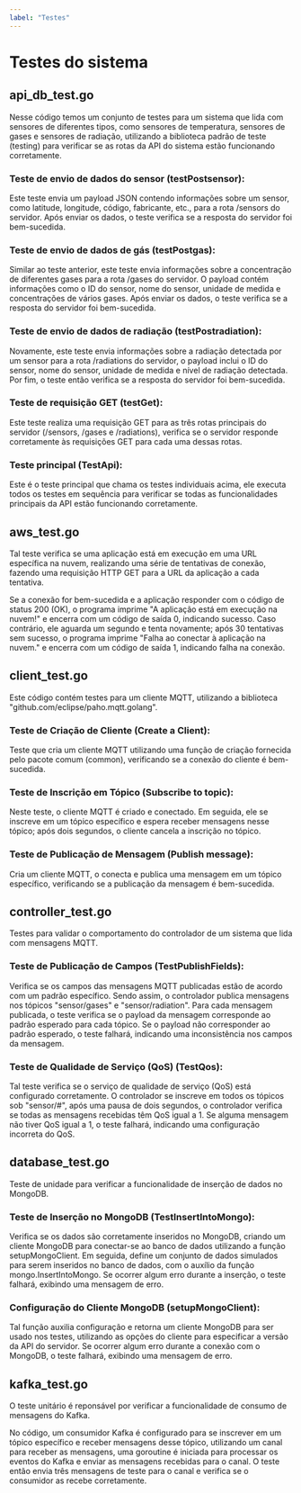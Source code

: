 ```yaml
---
label: "Testes"
---
```


# Testes do sistema 

## api_db_test.go
Nesse código temos um conjunto de testes para um sistema que lida com sensores de diferentes tipos, como sensores de temperatura, sensores de gases e sensores de radiação, utilizando a biblioteca padrão de teste (testing) para verificar se as rotas da API do sistema estão funcionando corretamente.

### Teste de envio de dados do sensor (testPostsensor):
Este teste envia um payload JSON contendo informações sobre um sensor, como latitude, longitude, código, fabricante, etc., para a rota /sensors do servidor. Após enviar os dados, o teste verifica se a resposta do servidor foi bem-sucedida.

### Teste de envio de dados de gás (testPostgas):
Similar ao teste anterior, este teste envia informações sobre a concentração de diferentes gases para a rota /gases do servidor. O payload contém informações como o ID do sensor, nome do sensor, unidade de medida e concentrações de vários gases. Após enviar os dados, o teste verifica se a resposta do servidor foi bem-sucedida.

### Teste de envio de dados de radiação (testPostradiation):
Novamente, este teste envia informações sobre a radiação detectada por um sensor para a rota /radiations do servidor, o payload inclui o ID do sensor, nome do sensor, unidade de medida e nível de radiação detectada. Por fim, o teste então verifica se a resposta do servidor foi bem-sucedida.

### Teste de requisição GET (testGet):
Este teste realiza uma requisição GET para as três rotas principais do servidor (/sensors, /gases e /radiations), verifica se o servidor responde corretamente às requisições GET para cada uma dessas rotas.

### Teste principal (TestApi):
Este é o teste principal que chama os testes individuais acima, ele executa todos os testes em sequência para verificar se todas as funcionalidades principais da API estão funcionando corretamente.

## aws_test.go
Tal teste verifica se uma aplicação está em execução em uma URL específica na nuvem, realizando uma série de tentativas de conexão, fazendo uma requisição HTTP GET para a URL da aplicação a cada tentativa. 

Se a conexão for bem-sucedida e a aplicação responder com o código de status 200 (OK), o programa imprime "A aplicação está em execução na nuvem!" e encerra com um código de saída 0, indicando sucesso. Caso contrário, ele aguarda um segundo e tenta novamente; após 30 tentativas sem sucesso, o programa imprime "Falha ao conectar à aplicação na nuvem." e encerra com um código de saída 1, indicando falha na conexão.

## client_test.go
Este código contém testes para um cliente MQTT, utilizando a biblioteca "github.com/eclipse/paho.mqtt.golang". 

### Teste de Criação de Cliente (Create a Client):
Teste que cria um cliente MQTT utilizando uma função de criação fornecida pelo pacote comum (common), verificando se a conexão do cliente é bem-sucedida.

### Teste de Inscrição em Tópico (Subscribe to topic):
Neste teste, o cliente MQTT é criado e conectado. Em seguida, ele se inscreve em um tópico específico e espera receber mensagens nesse tópico; após dois segundos, o cliente cancela a inscrição no tópico.

### Teste de Publicação de Mensagem (Publish message):
Cria um cliente MQTT, o conecta e publica uma mensagem em um tópico específico, verificando se a publicação da mensagem é bem-sucedida.

## controller_test.go
Testes para validar o comportamento do controlador de um sistema que lida com mensagens MQTT. 

### Teste de Publicação de Campos (TestPublishFields):
Verifica se os campos das mensagens MQTT publicadas estão de acordo com um padrão específico. Sendo assim, o controlador publica mensagens nos tópicos "sensor/gases" e "sensor/radiation". Para cada mensagem publicada, o teste verifica se o payload da mensagem corresponde ao padrão esperado para cada tópico. Se o payload não corresponder ao padrão esperado, o teste falhará, indicando uma inconsistência nos campos da mensagem.

### Teste de Qualidade de Serviço (QoS) (TestQos):
Tal teste verifica se o serviço de qualidade de serviço (QoS) está configurado corretamente. O controlador se inscreve em todos os tópicos sob "sensor/#", após uma pausa de dois segundos, o controlador verifica se todas as mensagens recebidas têm QoS igual a 1. Se alguma mensagem não tiver QoS igual a 1, o teste falhará, indicando uma configuração incorreta do QoS.

## database_test.go
Teste de unidade para verificar a funcionalidade de inserção de dados no MongoDB.

### Teste de Inserção no MongoDB (TestInsertIntoMongo):
Verifica se os dados são corretamente inseridos no MongoDB, criando um cliente MongoDB para conectar-se ao banco de dados utilizando a função setupMongoClient. Em seguida, define um conjunto de dados simulados para serem inseridos no banco de dados, com o auxílio da função mongo.InsertIntoMongo. Se ocorrer algum erro durante a inserção, o teste falhará, exibindo uma mensagem de erro.

### Configuração do Cliente MongoDB (setupMongoClient):
Tal função auxilia configuração e retorna um cliente MongoDB para ser usado nos testes, utilizando as opções do cliente para especificar a versão da API do servidor. Se ocorrer algum erro durante a conexão com o MongoDB, o teste falhará, exibindo uma mensagem de erro.

## kafka_test.go
O teste unitário é reponsável por verificar a funcionalidade de consumo de mensagens do Kafka.

No código, um consumidor Kafka é configurado para se inscrever em um tópico específico e receber mensagens desse tópico, utilizando um canal para receber as mensagens, uma goroutine é iniciada para processar os eventos do Kafka e enviar as mensagens recebidas para o canal. O teste então envia três mensagens de teste para o canal e verifica se o consumidor as recebe corretamente.








